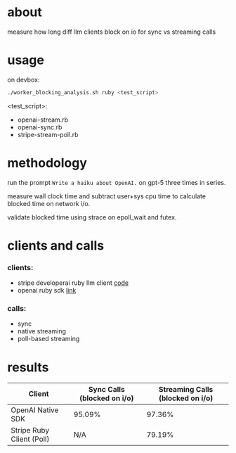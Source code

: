 # about
measure how long diff llm clients block on io for sync vs streaming calls

# usage
on devbox:
```sh
./worker_blocking_analysis.sh ruby <test_script>
```

<test_script>:
- openai-stream.rb
- openai-sync.rb
- stripe-stream-poll.rb

# methodology

run the prompt `Write a haiku about OpenAI.` on gpt-5 three times in series.

measure wall clock time and subtract user+sys cpu time to calculate blocked time on network i/o. 

validate blocked time using strace on epoll_wait and futex.

# clients and calls

### clients:
- stripe developerai ruby llm client [code](https://stripe.sourcegraphcloud.com/stripe-internal/pay-server@6d496eb78db649a16a5ac738e0d26cc1c5d2fe5f/-/blob/developer_ai/private/llm_proxy_client.rb)
- openai ruby sdk [link](https://github.com/openai/openai-ruby)

### calls:
- sync
- native streaming
- poll-based streaming

# results

| Client                    | Sync Calls (blocked on i/o) | Streaming Calls (blocked on i/o) |
|---------------------------|-----------------------------|----------------------------------|
| OpenAI Native SDK         | 95.09%                      | 97.36%                           |
| Stripe Ruby Client (Poll) | N/A                         | 79.19%                           |

